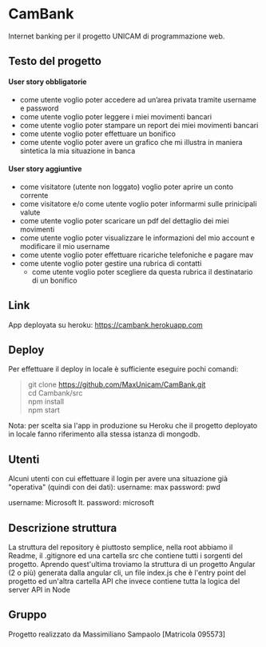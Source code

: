 # CamBank
Internet banking per il progetto UNICAM di programmazione web.

## Testo del progetto

#### User story obbligatorie
- come utente voglio poter accedere ad un’area privata tramite username e password
- come utente voglio poter leggere i miei movimenti bancari
- come utente voglio poter stampare un report dei miei movimenti bancari
- come utente voglio poter effettuare un bonifico
- come utente voglio poter avere un grafico che mi illustra in maniera sintetica la mia situazione in banca

#### User story aggiuntive
- come visitatore (utente non loggato) voglio poter aprire un conto corrente
- come visitatore e/o come utente voglio poter informarmi sulle prinicipali valute
- come utente voglio poter scaricare un pdf del dettaglio dei miei movimenti
- come utente voglio poter visualizzare le informazioni del mio account e modificare il mio username
- come utente voglio poter effettuare ricariche telefoniche e pagare mav
- come utente voglio poter gestire una rubrica di contatti
  - come utente voglio poter scegliere da questa rubrica il destinatario di un bonifico

## Link
App deployata su heroku: https://cambank.herokuapp.com

## Deploy
Per effettuare il deploy in locale è sufficiente eseguire pochi comandi:
  >git clone https://github.com/MaxUnicam/CamBank.git <br />
  >cd Cambank/src <br />
  >npm install <br />
  >npm start

Nota: per scelta sia l'app in produzione su Heroku che il progetto deployato in locale fanno riferimento alla stessa istanza di mongodb.

## Utenti
Alcuni utenti con cui effettuare il login per avere una situazione già "operativa" (quindi con dei dati):
username: max
password: pwd

username: Microsoft It.
password: microsoft

## Descrizione struttura
La struttura del repository è piuttosto semplice, nella root abbiamo il Readme, il .gitignore ed una cartella src che contiene tutti i sorgenti del progetto. 
Aprendo quest'ultima troviamo la struttura di un progetto Angular (2 o più) generata dalla angular cli, un file index.js che è l'entry point del progetto ed un'altra cartella API che invece contiene tutta la logica del server API in Node 

## Gruppo
Progetto realizzato da Massimiliano Sampaolo [Matricola 095573]
